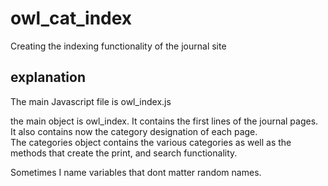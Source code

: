 # owl_cat_index
Creating the indexing functionality of the journal site
## explanation
The main Javascript file is owl_index.js

the main object is owl_index. It contains the first lines of the journal pages.   
It also contains now the category designation of each page.   
The categories object contains the various categories as well as the methods that create the print, and search functionality. 

Sometimes I name variables that dont matter random names. 
